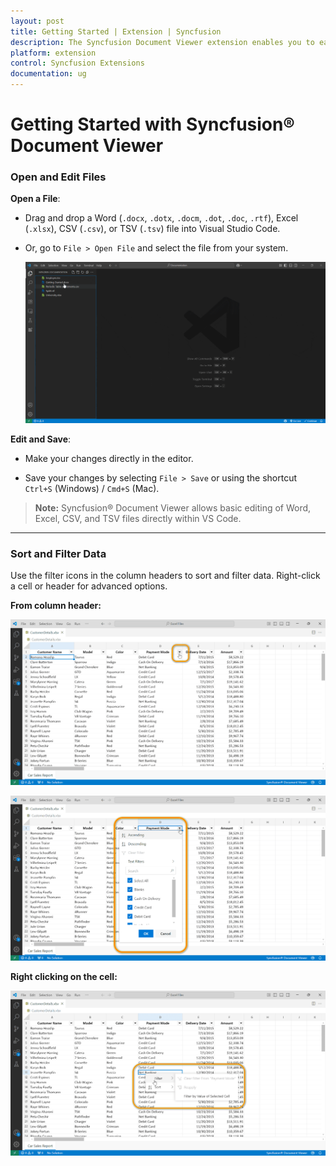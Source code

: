 ```yaml
---
layout: post
title: Getting Started | Extension | Syncfusion
description: The Syncfusion Document Viewer extension enables you to easily view and manage your documents within VSCode using our intuitive features.
platform: extension
control: Syncfusion Extensions
documentation: ug
---
```


# Getting Started with Syncfusion® Document Viewer

### Open and Edit Files

**Open a File**:

- Drag and drop a Word (`.docx`, `.dotx`, `.docm`, `.dot`, `.doc`, `.rtf`), Excel (`.xlsx`), CSV (`.csv`), or TSV (`.tsv`) file into Visual Studio Code.

- Or, go to `File > Open File` and select the file from your system.

    ![OpenFile](images/OpenFile1.gif)

**Edit and Save**:

- Make your changes directly in the editor.

- Save your changes by selecting `File > Save` or using the shortcut `Ctrl+S` (Windows) / `Cmd+S` (Mac).

> **Note:** Syncfusion® Document Viewer allows basic editing of Word, Excel, CSV, and TSV files directly within VS Code.

---

### Sort and Filter Data

Use the filter icons in the column headers to sort and filter data. Right-click a cell or header for advanced options.

**From column header:**

   ![Filter-Icon](images/Filter-Icon.png)

   ![FilterDropdown](images/FilterDropdown.png)

**Right clicking on the cell:**

   ![CellFilter](images/CellFilter.png)